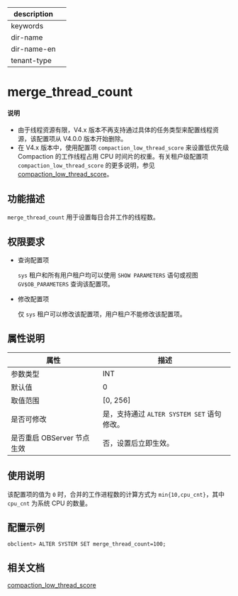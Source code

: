|description||
|---|---|
|keywords||
|dir-name||
|dir-name-en||
|tenant-type||

# merge_thread_count

<main id="notice" type='explain'>
<h4>说明</h4>
<ul><li>由于线程资源有限，V4.x 版本不再支持通过具体的任务类型来配置线程资源，该配置项从 V4.0.0 版本开始删除。</li>
<li>在 V4.x 版本中，使用配置项 <code>compaction_low_thread_score</code> 来设置低优先级 Compaction 的工作线程占用 CPU 时间片的权重。有关租户级配置项 <code>compaction_low_thread_score</code> 的更多说明，参见 <a href="../400.tenant-level-configuration-items/1100.compaction_low_thread_score.md">compaction_low_thread_score</a>。</li></ul>
</main>

## 功能描述

`merge_thread_count` 用于设置每日合并工作的线程数。

## 权限要求

* 查询配置项

  `sys` 租户和所有用户租户均可以使用 `SHOW PARAMETERS` 语句或视图 `GV$OB_PARAMETERS` 查询该配置项。

* 修改配置项

  仅 `sys` 租户可以修改该配置项，用户租户不能修改该配置项。

## 属性说明

|      **属性**      |   **描述**   |
|------------------|------------|
| 参数类型             | INT         |
| 默认值               | 0          |
| 取值范围             | [0, 256] |
| 是否可修改           | 是，支持通过 `ALTER SYSTEM SET` 语句修改。|
| 是否重启 OBServer 节点生效 | 否，设置后立即生效。          |

## 使用说明

该配置项的值为 `0` 时，合并的工作进程数的计算方式为 `min{10,cpu_cnt}`，其中 `cpu_cnt` 为系统 CPU 的数量。

## 配置示例

```shell
obclient> ALTER SYSTEM SET merge_thread_count=100;
```

## 相关文档

[compaction_low_thread_score](../400.tenant-level-configuration-items/1100.compaction_low_thread_score.md)